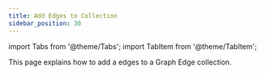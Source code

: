 ```yaml
---
title: Add Edges to Collection
sidebar_position: 30
---
```


import Tabs from '@theme/Tabs';
import TabItem from '@theme/TabItem';

This page explains how to add a edges to a Graph Edge collection.
